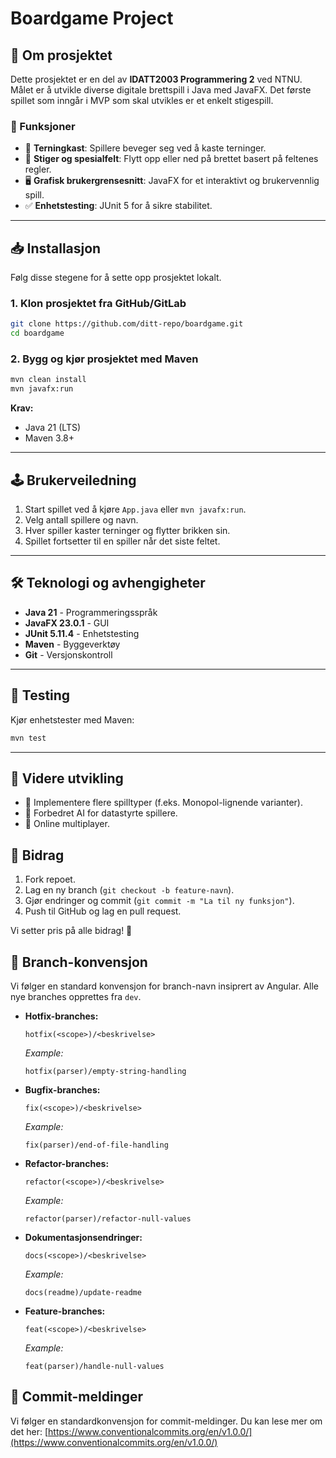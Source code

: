 # Boardgame Project

## 📌 Om prosjektet

Dette prosjektet er en del av **IDATT2003 Programmering 2** ved NTNU. Målet er å utvikle diverse digitale
brettspill i Java med JavaFX. Det første spillet som inngår i MVP som skal utvikles er et enkelt stigespill. 

### 🎯 Funksjoner

- 🎲 **Terningkast**: Spillere beveger seg ved å kaste terninger.
- 🔼 **Stiger og spesialfelt**: Flytt opp eller ned på brettet basert på feltenes regler.
- 🖥️ **Grafisk brukergrensesnitt**: JavaFX for et interaktivt og brukervennlig spill.
- ✅ **Enhetstesting**: JUnit 5 for å sikre stabilitet.

---

## 📥 Installasjon

Følg disse stegene for å sette opp prosjektet lokalt.

### **1. Klon prosjektet fra GitHub/GitLab**

```sh
git clone https://github.com/ditt-repo/boardgame.git
cd boardgame
```

### **2. Bygg og kjør prosjektet med Maven**

```sh
mvn clean install
mvn javafx:run
```

**Krav:**

- Java 21 (LTS)
- Maven 3.8+

---

## 🕹️ Brukerveiledning

1. Start spillet ved å kjøre `App.java` eller `mvn javafx:run`.
2. Velg antall spillere og navn.
3. Hver spiller kaster terninger og flytter brikken sin.
4. Spillet fortsetter til en spiller når det siste feltet.

---

## 🛠️ Teknologi og avhengigheter

- **Java 21** - Programmeringsspråk
- **JavaFX 23.0.1** - GUI
- **JUnit 5.11.4** - Enhetstesting
- **Maven** - Byggeverktøy
- **Git** - Versjonskontroll

---

## 🧪 Testing

Kjør enhetstester med Maven:

```sh
mvn test
```

---

## 📖 Videre utvikling

- 🔹 Implementere flere spilltyper (f.eks. Monopol-lignende varianter).
- 🔹 Forbedret AI for datastyrte spillere.
- 🔹 Online multiplayer.

## 📝 Bidrag

1. Fork repoet.
2. Lag en ny branch (`git checkout -b feature-navn`).
3. Gjør endringer og commit (`git commit -m "La til ny funksjon"`).
4. Push til GitHub og lag en pull request.

Vi setter pris på alle bidrag! 🚀

## 🌲 Branch-konvensjon

Vi følger en standard konvensjon for branch-navn insiprert av Angular. Alle nye branches opprettes
fra `dev`.

- **Hotfix-branches:**
  ```
  hotfix(<scope>)/<beskrivelse>
  ```
  _Example:_
  ```
  hotfix(parser)/empty-string-handling
  ```

- **Bugfix-branches:**
  ```
  fix(<scope>)/<beskrivelse>
  ```
  _Example:_
  ```
  fix(parser)/end-of-file-handling
  ```

- **Refactor-branches:**
  ```
  refactor(<scope>)/<beskrivelse>
  ```
  _Example:_
  ```
  refactor(parser)/refactor-null-values
  ```

- **Dokumentasjonsendringer:**
  ```
  docs(<scope>)/<beskrivelse>
  ```
  _Example:_
  ```
  docs(readme)/update-readme
  ```

- **Feature-branches:**
  ```
  feat(<scope>)/<beskrivelse>
  ```
  _Example:_
  ```
  feat(parser)/handle-null-values
  ```

## 📄 Commit-meldinger

Vi følger en standardkonvensjon for commit-meldinger.
Du kan lese mer om det
her: [https://www.conventionalcommits.org/en/v1.0.0/](https://www.conventionalcommits.org/en/v1.0.0/)
